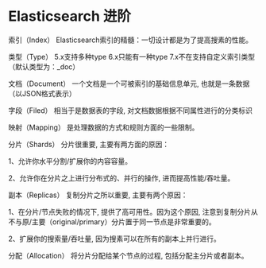 # Elasticsearch 进阶

索引（Index）
Elasticsearch索引的精髓：一切设计都是为了提高搜素的性能。

类型（Type）
5.x支持多种type 6.x只能有一种type 7.x不在支持自定义索引类型（默认类型为：_doc）

文档（Document）
一个文档是一个可被索引的基础信息单元, 也就是一条数据（以JSON格式表示）

字段（Filed）
相当于是数据表的字段, 对文档数据根据不同属性进行的分类标识

映射（Mapping）
是处理数据的方式和规则方面的一些限制。

分片（Shards）
分片很重要, 主要有两方面的原因：

1、允许你水平分割/扩展你的内容容量。

2、允许你在分片之上进行分布式的、并行的操作, 进而提高性能/吞吐量。

副本（Replicas）
复制分片之所以重要, 主要有两个原因：

1、在分片/节点失败的情况下, 提供了高可用性。因为这个原因, 注意到复制分片从不与原/主要（original/primary）分片置于同一节点是非常重要的。

2、扩展你的搜索量/吞吐量, 因为搜素可以在所有的副本上并行进行。

分配（Allocation）
将分片分配给某个节点的过程, 包括分配主分片或者副本。